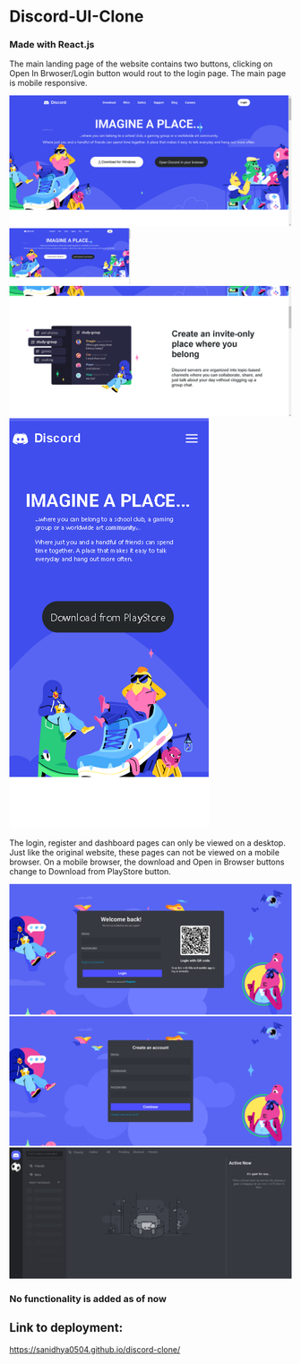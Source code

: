 # Discord-UI-Clone
### Made with React.js


The main landing page of the website contains two buttons, clicking on Open In Brwoser/Login button would rout to the login page. The main page is mobile responsive.

![alt text](pictures/landing.png)<img src="./pictures/landing.png" height="100">
![alt text](pictures/landing2.png)
![alt text](pictures/mobile-landing.png)


The login, register and dashboard pages can only be viewed on a desktop. Just like the original website, these pages can not be viewed on a mobile browser. On a mobile browser, the download and Open in Browser buttons change to Download from PlayStore button.

![alt text](pictures/login.png)
![alt text](pictures/register.png)
![alt text](pictures/dashboard.png)

### No functionality is added as of now

## Link to deployment:
https://sanidhya0504.github.io/discord-clone/
